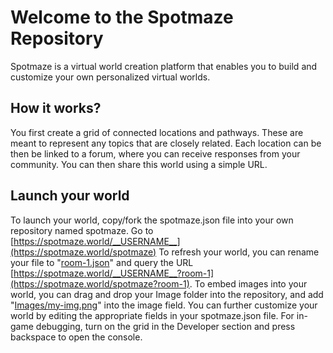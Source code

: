 # Welcome to the Spotmaze Repository
Spotmaze is a virtual world creation platform that enables you to build and customize your own personalized virtual worlds.

## How it works?
You first create a grid of connected locations and pathways. These are meant to represent any topics that are closely related. Each location can be then be linked to a forum, where you can receive responses from your community. You can then share this world using a simple URL.

## Launch your world
To launch your world, copy/fork the spotmaze.json file into your own repository named spotmaze. Go to [https://spotmaze.world/__USERNAME__](https://spotmaze.world/spotmaze)
To refresh your world, you can rename your file to "[room-1.json](https://github.com/spotmaze/spotmaze/blob/main/room-1.json)" and query the URL [https://spotmaze.world/__USERNAME__?room-1](https://spotmaze.world/spotmaze?room-1). To embed images into your world, you can drag and drop your Image folder into the repository, and add "[Images/my-img.png](https://github.com/spotmaze/spotmaze/tree/main/Images)" into the image field. You can further customize your world by editing the appropriate fields in your spotmaze.json file. For in-game debugging, turn on the grid in the Developer section and press backspace to open the console.

<!--
**spotmaze/spotmaze** is a ✨ _special_ ✨ repository because its `README.md` (this file) appears on your GitHub profile.

Here are some ideas to get you started:

- 🔭 I’m currently working on ...
- 🌱 I’m currently learning ...
- 👯 I’m looking to collaborate on ...
- 🤔 I’m looking for help with ...
- 💬 Ask me about ...
- 📫 How to reach me: ...
- 😄 Pronouns: ...
- ⚡ Fun fact: ...
-->
